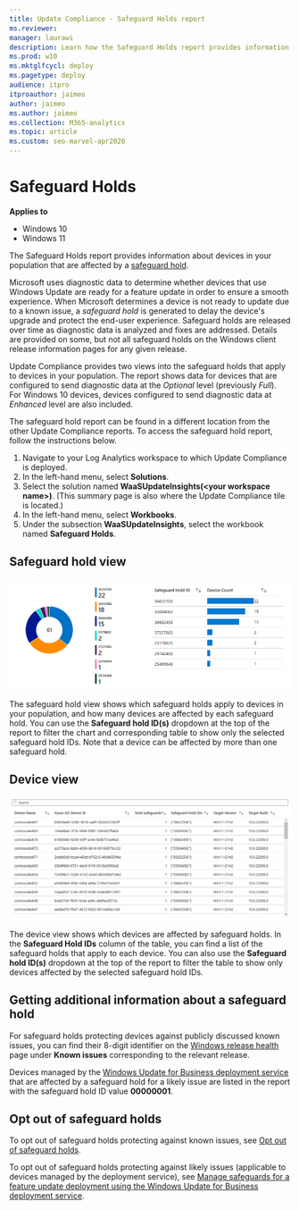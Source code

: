 ```yaml
---
title: Update Compliance - Safeguard Holds report
ms.reviewer: 
manager: laurawi
description: Learn how the Safeguard Holds report provides information about safeguard holds in your population.
ms.prod: w10
ms.mktglfcycl: deploy
ms.pagetype: deploy
audience: itpro
itproauthor: jaimeo
author: jaimeo
ms.author: jaimeo
ms.collection: M365-analytics
ms.topic: article
ms.custom: seo-marvel-apr2020
---
```


# Safeguard Holds

**Applies to**

- Windows 10
- Windows 11

The Safeguard Holds report provides information about devices in your population that are affected by a [safeguard hold](/windows/deployment/update/safeguard-holds).

Microsoft uses diagnostic data to determine whether devices that use Windows Update are ready for a feature update in order to ensure a smooth experience. When Microsoft determines a device is not ready to update due to a known issue, a *safeguard hold* is generated to delay the device's upgrade and protect the end-user experience. Safeguard holds are released over time as diagnostic data is analyzed and fixes are addressed. Details are provided on some, but not all safeguard holds on the Windows client release information pages for any given release.

Update Compliance provides two views into the safeguard holds that apply to devices in your population. The report shows data for devices that are configured to send diagnostic data at the *Optional* level (previously *Full*). For Windows 10 devices, devices configured to send diagnostic data at *Enhanced* level are also included.

The safeguard hold report can be found in a different location from the other Update Compliance reports. To access the safeguard hold report, follow the instructions below.

1. Navigate to your Log Analytics workspace to which Update Compliance is deployed.
2. In the left-hand menu, select **Solutions**.
3. Select the solution named **WaaSUpdateInsights(\<your workspace name\>)**. (This summary page is also where the Update Compliance tile is located.)
4. In the left-hand menu, select **Workbooks**.
5. Under the subsection **WaaSUpdateInsights**, select the workbook named **Safeguard Holds**.

## Safeguard hold view

![The safeguard hold view of the Safeguard Hold report.](images/uc-workspace-safeguard-holds-safeguard-hold-view.png)

The safeguard hold view shows which safeguard holds apply to devices in your population, and how many devices are affected by each safeguard hold. You can use the **Safeguard hold ID(s)** dropdown at the top of the report to filter the chart and corresponding table to show only the selected safeguard hold IDs. Note that a device can be affected by more than one safeguard hold. 

## Device view

![The device view of the Safeguard Hold report.](images/uc-workspace-safeguard-holds-device-view.png)

The device view shows which devices are affected by safeguard holds. In the **Safeguard Hold IDs** column of the table, you can find a list of the safeguard holds that apply to each device. You can also use the **Safeguard hold ID(s)** dropdown at the top of the report to filter the table to show only devices affected by the selected safeguard hold IDs.

## Getting additional information about a safeguard hold

For safeguard holds protecting devices against publicly discussed known issues, you can find their 8-digit identifier on the [Windows release health](/windows/release-health/) page under **Known issues** corresponding to the relevant release.

Devices managed by the [Windows Update for Business deployment service](/windows/deployment/update/deployment-service-overview) that are affected by a safeguard hold for a likely issue are listed in the report with the safeguard hold ID value **00000001**.

## Opt out of safeguard holds

To opt out of safeguard holds protecting against known issues, see [Opt out of safeguard holds](/windows/deployment/update/safeguard-opt-out).

To opt out of safeguard holds protecting against likely issues (applicable to devices managed by the deployment service), see [Manage safeguards for a feature update deployment using the Windows Update for Business deployment service](/graph/windowsupdates-manage-safeguards).
